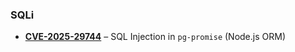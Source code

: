 ### SQLi
- **[CVE-2025-29744](https://github.com/awwfensive/auditPlayground/tree/main/SQLI/CVE-2025-29744)** – SQL Injection in `pg-promise` (Node.js ORM)
